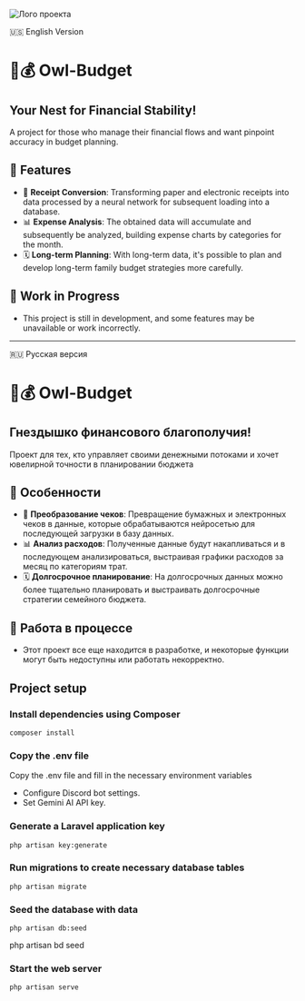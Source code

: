 ![Лого проекта](https://github.com/путь_к_изображению/logo.png)

🇺🇸 English Version
# 🦉💰 Owl-Budget
## Your Nest for Financial Stability!
A project for those who manage their financial flows and want pinpoint accuracy in budget planning.

## 🌟 Features
- 📜 **Receipt Conversion**: Transforming paper and electronic receipts into data processed by a neural network for subsequent loading into a database.
- 📊 **Expense Analysis**: The obtained data will accumulate and subsequently be analyzed, building expense charts by categories for the month.
- 🗓️ **Long-term Planning**: With long-term data, it's possible to plan and develop long-term family budget strategies more carefully.

## 🚧 Work in Progress
- This project is still in development, and some features may be unavailable or work incorrectly.

---

🇷🇺 Русская версия
# 🦉💰 Owl-Budget
## Гнездышко финансового благополучия!
Проект для тех, кто управляет своими денежными потоками и хочет ювелирной точности в планировании бюджета

## 🌟 Особенности
- 📜 **Преобразование чеков**: Превращение бумажных и электронных чеков в данные, которые обрабатываются нейросетью для последующей загрузки в базу данных.
- 📊 **Анализ расходов**: Полученные данные будут накапливаться и в последующем анализироваться, выстраивая графики расходов за месяц по категориям трат.
- 🗓️ **Долгосрочное планирование**: На долгосрочных данных можно более тщательно планировать и выстраивать долгосрочные стратегии семейного бюджета.

## 🚧 Работа в процессе
- Этот проект все еще находится в разработке, и некоторые функции могут быть недоступны или работать некорректно.

## Project setup
### Install dependencies using Composer
```
composer install
```
### Copy the .env file
Copy the .env file and fill in the necessary environment variables
- Configure Discord bot settings.
- Set Gemini AI API key.


### Generate a Laravel application key
```
php artisan key:generate
```

### Run migrations to create necessary database tables
```
php artisan migrate
```
### Seed the database with data
```
php artisan db:seed
```
php artisan bd seed

### Start the web server
```
php artisan serve
```


